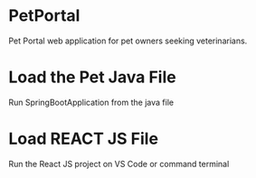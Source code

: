 # PetPortal
Pet Portal web application for pet owners seeking veterinarians.

# Load the Pet Java File
Run SpringBootApplication from the java file

# Load REACT JS File 
Run the React JS project on VS Code or command terminal 
